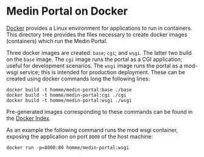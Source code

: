 # Medin Portal on Docker

[Docker](http://www.docker.io/) provides a Linux environment for
applications to run in containers.  This directory tree provides the
files necessary to create docker images (containers) which run the
Medin Portal.

Three docker images are created: `base`; `cgi`; and `wsgi`.  The
latter two build on the `base` image.  The `cgi` image runs the portal
as a CGI application; useful for development scenarios.  The `wsgi`
image runs the portal as a mod-wsgi service; this is intended for
production deployment. These can be created using docker commands long
the following lines:

    docker build -t homme/medin-portal:base ./base
    docker build -t homme/medin-portal:cgi ./cgi
    docker build -t homme/medin-portal:wsgi ./wsgi

Pre-generated images corresponding to these commands can be found in
the [Docker Index](https://index.docker.io/).

As an example the following command runs the mod wsgi container,
exposing the application on port `8000` of the host machine:

    docker run -p=8000:80 homme/medin-portal:wsgi
